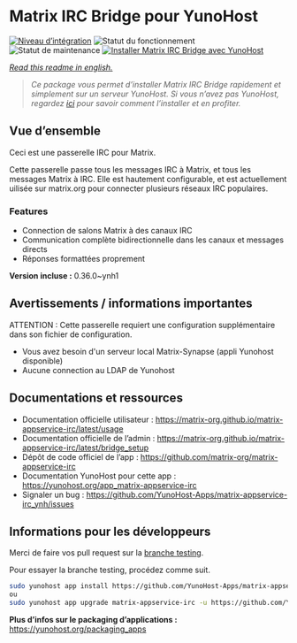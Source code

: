 <!--
N.B.: This README was automatically generated by https://github.com/YunoHost/apps/tree/master/tools/README-generator
It shall NOT be edited by hand.
-->

# Matrix IRC Bridge pour YunoHost

[![Niveau d’intégration](https://dash.yunohost.org/integration/matrix-appservice-irc.svg)](https://dash.yunohost.org/appci/app/matrix-appservice-irc) ![Statut du fonctionnement](https://ci-apps.yunohost.org/ci/badges/matrix-appservice-irc.status.svg) ![Statut de maintenance](https://ci-apps.yunohost.org/ci/badges/matrix-appservice-irc.maintain.svg)
[![Installer Matrix IRC Bridge avec YunoHost](https://install-app.yunohost.org/install-with-yunohost.svg)](https://install-app.yunohost.org/?app=matrix-appservice-irc)

*[Read this readme in english.](./README.md)*

> *Ce package vous permet d’installer Matrix IRC Bridge rapidement et simplement sur un serveur YunoHost.
Si vous n’avez pas YunoHost, regardez [ici](https://yunohost.org/#/install) pour savoir comment l’installer et en profiter.*

## Vue d’ensemble

Ceci est une passerelle IRC pour Matrix.

Cette passerelle passe tous les messages IRC à Matrix, et tous les messages Matrix à IRC.
Elle est hautement configurable, et est actuellement uilisée sur matrix.org pour connecter plusieurs réseaux IRC populaires.

### Features

- Connection de salons Matrix à des canaux IRC
- Communication complète bidirectionnelle dans les canaux et messages directs
- Réponses formattées proprement


**Version incluse :** 0.36.0~ynh1
## Avertissements / informations importantes

ATTENTION : Cette passerelle requiert une configuration supplémentaire dans son fichier de configuration.

* Vous avez besoin d'un serveur local Matrix-Synapse (appli Yunohost disponible)
* Aucune connection au LDAP de Yunohost

## Documentations et ressources

* Documentation officielle utilisateur : <https://matrix-org.github.io/matrix-appservice-irc/latest/usage>
* Documentation officielle de l’admin : <https://matrix-org.github.io/matrix-appservice-irc/latest/bridge_setup>
* Dépôt de code officiel de l’app : <https://github.com/matrix-org/matrix-appservice-irc>
* Documentation YunoHost pour cette app : <https://yunohost.org/app_matrix-appservice-irc>
* Signaler un bug : <https://github.com/YunoHost-Apps/matrix-appservice-irc_ynh/issues>

## Informations pour les développeurs

Merci de faire vos pull request sur la [branche testing](https://github.com/YunoHost-Apps/matrix-appservice-irc_ynh/tree/testing).

Pour essayer la branche testing, procédez comme suit.

``` bash
sudo yunohost app install https://github.com/YunoHost-Apps/matrix-appservice-irc_ynh/tree/testing --debug
ou
sudo yunohost app upgrade matrix-appservice-irc -u https://github.com/YunoHost-Apps/matrix-appservice-irc_ynh/tree/testing --debug
```

**Plus d’infos sur le packaging d’applications :** <https://yunohost.org/packaging_apps>